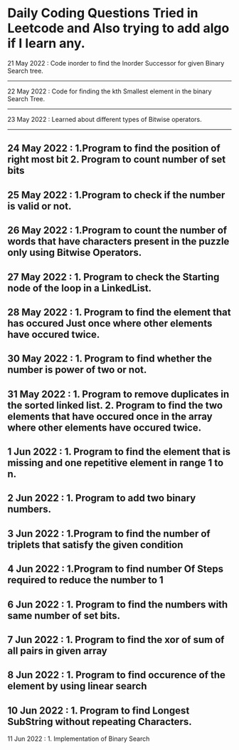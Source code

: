 # Daily Coding Questions Tried in Leetcode and Also trying to add algo if I learn any.
21 May 2022 : Code inorder to find the Inorder Successor for given Binary Search tree.

----------------------------------------------------------------------------

22 May 2022 : Code for finding the kth Smallest element in the binary Search Tree.

----------------------------------------------------------------------------

23 May 2022 : Learned about different types of Bitwise operators.

----------------------------------------------------------------------------

24 May 2022 : 1.Program to find the position of right most bit 
              2. Program to count number of set bits
----------------------------------------------------------------------------

25 May 2022 : 1.Program to check if the number is valid or not.
----------------------------------------------------------------------------

26 May 2022 : 1.Program to count the number of words that have characters present in the puzzle only using Bitwise Operators.
----------------------------------------------------------------------------

27 May 2022 : 1. Program to check the Starting node of the loop in a LinkedList.
----------------------------------------------------------------------------

28 May 2022 : 1. Program to find the element that has occured Just once where other elements have occured twice.
----------------------------------------------------------------------------

30 May 2022 : 1. Program to find whether the number is power of two or not.
----------------------------------------------------------------------------

31 May 2022 : 1. Program to remove duplicates in the sorted linked list.
              2. Program to find the two elements that have occured once in the array where other elements have occured twice.
----------------------------------------------------------------------------

1 Jun 2022 : 1. Program to find the element that is missing and one repetitive element in range 1 to n.
----------------------------------------------------------------------------

2 Jun 2022 : 1. Program to add two binary numbers.       
----------------------------------------------------------------------------

3 Jun 2022 : 1.Program to find the number of triplets that satisfy the given condition
----------------------------------------------------------------------------

4 Jun 2022 : 1.Program to find number Of Steps required to reduce the number to 1
----------------------------------------------------------------------------

6 Jun 2022 : 1. Program to find the numbers with same number of set bits.
----------------------------------------------------------------------------

7 Jun 2022 : 1. Program to find the xor of sum of all pairs in given array
----------------------------------------------------------------------------

8 Jun 2022 : 1. Program to find occurence of the element by using linear search
----------------------------------------------------------------------------

10 Jun 2022 : 1. Program to find Longest SubString without repeating Characters.
----------------------------------------------------------------------------

11 Jun 2022 : 1. Implementation of Binary Search

